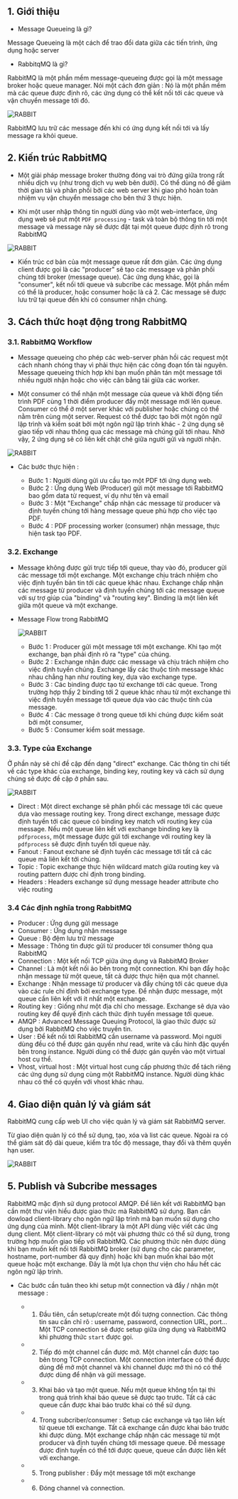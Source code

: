 ## 1. Giới thiệu

 -  Message Queueing là gì?

Message Queueing là một cách để trao đổi data giữa các tiến trình, ứng dụng hoặc server

 - RabbitqMQ là gì?
 
RabbitMQ là một phần mềm message-queueing được gọi là một message broker hoặc queue manager. Nói một cách đơn giản : Nó là một phần mềm mà các queue được định rõ, các ứng dụng có thể kết nối tới các queue và vận chuyển message tới đó.

![RABBIT](/ManhDV/RabbitMQ/images/rabbit1.png)

RabbitMQ lưu trữ các message đến khi có ứng dụng kết nối tới và lấy message ra khỏi queue. 

## 2. Kiến trúc RabbitMQ

 - Một giải pháp message broker thường đóng vai trò đứng giữa trong rất nhiều dịch vụ (như trong dịch vụ web bên dưới). Có thể dùng nó để giảm thời gian tải và phân phối bởi các web server khi giao phó hoàn toàn nhiệm vụ vận chuyển message cho bên thứ 3 thực hiện.
 
 - Khi một user nhập thông tin người dùng vào một web-interface, ứng dụng web sẽ put một `PDF processing` - task và toàn bộ thông tin tới một message và message này sẽ được đặt tại một queue được định rõ trong RabbitMQ
 
 ![RABBIT](/ManhDV/RabbitMQ/images/rabbit2.png)
 
 - Kiến trúc cơ bản của một message queue rất đơn giản. Các ứng dụng client được gọi là các "producer" sẽ tạo các message và phân phối chúng tới broker (message queue). Các ứng dụng khác, gọi là "consumer", kết nối tới queue và subcribe các message. Một phần mềm có thể là producer, hoặc consumer hoặc là cả 2. Các message sẽ được lưu trữ tại queue đến khi có consumer nhận chúng.

## 3. Cách thức hoạt động trong RabbitMQ

### 3.1. RabbitMQ Workflow

 - Message queueing cho phép các web-server phản hồi các request một cách nhanh chóng thay vì phải thực hiện các công đoạn tốn tài nguyên. Message queueing thích hợp khi bạn muốn phân tán một message tới nhiều người nhận hoặc cho việc cân bằng tải giữa các worker.
 
 - Một consumer có thể nhận một message của queue và khởi động tiến trình PDF cùng 1 thời điểm producer đẩy một message mới lên queue. Consumer có thể ở một server khác với publisher hoặc chúng có thể nằm trên cùng một server. Request có thể được tạo bởi một ngôn ngữ lập trình và kiểm soát bởi một ngôn ngữ lập trình khác - 2 ứng dụng sẽ giao tiếp với nhau thông qua các message mà chúng gửi tới nhau. Nhờ vậy, 2 ứng dụng sẽ có liên kết chặt chẽ giữa người gửi và người nhận. 
 
  ![RABBIT](/ManhDV/RabbitMQ/images/rabbit3.png)
  
 - Các bước thực hiện :
 
	- Bước 1 : Người dùng gửi ưu cầu tạo một PDF tới ứng dụng web.
	- Bước 2 : Ứng dụng Web (Producer) gửi một message tới RabbitMQ bao gồm data từ request, ví dụ như tên và email
	- Bước 3 : Một "Exchange" chấp nhận các message từ producer và định tuyến chúng tới hàng message queue phù hợp cho việc tạo PDF.
	- Bước 4 : PDF processing worker (consumer) nhận message, thực hiện task tạo PDF. 
	
### 3.2. Exchange

 - Message không được gửi trực tiếp tới queue, thay vào đó, producer gửi các message tới một exchange. Một exchange chịu trách nhiệm cho việc định tuyến bản tin tới các queue khác nhau. Exchange chấp nhận các message từ producer và định tuyến chúng tới các message queue với sự trợ giúp của "binding" và "routing key". Binding là một liên kết giữa một queue và một exchange.
 
 - Message Flow trong RabbitMQ
 
	![RABBIT](/ManhDV/RabbitMQ/images/rabbit4.png) 
  
  
	- Bước 1 : Producer gửi một message tới một exchange. Khi tạo một exchange, bạn phải định rõ ra "type" của chúng.
	- Bước 2 : Exchange nhận được các message và chịu trách nhiệm cho việc định tuyến chúng. Exchange lấy các thuộc tính message khác nhau chẳng hạn như routing key, dựa vào exchange type. 
	- Bước 3 : Các binding được tạo từ exchange tới các queue. Trong trường hợp thấy 2 binding tới 2 queue khác nhau từ một exchange thì việc định tuyến message tới queue dựa vào các thuộc tính của message.
	- Bước 4 : Các message ở trong queue tới khi chúng được kiểm soát bởi một consumer,
	- Bước 5 : Consumer kiểm soát message.
	
### 3.3. Type của Exchange 

Ở phần này sẽ chỉ đề cập đến dạng "direct" exchange. Các thông tin chi tiết về các type khác của exchange, binding key, routing key và cách sử dụng chúng sẽ được đề cập ở phần sau.

  ![RABBIT](/ManhDV/RabbitMQ/images/rabbit6.png) 
  
 - Direct : Một direct exchange sẽ phân phối các message tới các queue dựa vào message routing key. Trong direct exchange, message được định tuyến tới các queue có binding key match với routing key của message. Nếu một queue liên kết với exchange  binding key là `pdfprocess`, một message được gửi tới exchange với routing key là `pdfprocess` sẽ được định tuyến tới queue này.
 - Fanout : Fanout exchane sẽ định tuyến các message tới tất cả các queue mà liên kết tới chúng.
 - Topic : Topic exchange thực hiện wildcard match giữa routing key và routing pattern được chỉ định trong binding.
 - Headers : Headers exchange sử dụng message header attribute cho việc routing 
 
### 3.4 Các định nghĩa trong RabbitMQ

 - Producer : Ứng dụng gửi message
 - Consumer : Ứng dụng nhận message
 - Queue : Bộ đệm lưu trữ message
 - Message : Thông tin được gửi từ producer tới consumer thông qua RabbitMQ
 - Connection : Một kết nối TCP giữa ứng dụng và RabbitMQ Broker
 - Channel : Là một kết nối ảo bên trong một connection. Khi bạn đẩy hoặc nhận message từ một queue, tất cả được thực hiện qua một channel.
 - Exchange : Nhận message từ producer và đẩy chúng tới các queue dựa vào các rule chỉ định bởi exchange type. Để nhận được message, một queue cần liên kết với ít nhất một exchange.
 - Routing key : Giống như một địa chỉ cho message. Exchange sẽ dựa vào routing key để quyế định cách thức định tuyến message tới queue.
 - AMQP : Advanced Message Queuing Protocol, là giao thức được sử dụng bởi RabbitMQ cho việc truyền tin.
 - User : Để kết nối tới RabbitMQ cần username và password. Mọi người dùng đều có thể được gán quyền như read, write và cấu hình đặc quyền bên trong instance. Người dùng có thể được gán quyền vào một virtual host cụ thể.
 - Vhost, virtual host : Một virtual host cung cấp phương thức để tách riêng các ứng dụng sử dụng cùng một RabbitMQ instance. Người dùng khác nhau có thể có quyền với vhost khác nhau.
 
## 4. Giao diện quản lý và giám sát

RabbitMQ cung cấp web UI cho việc quản lý và giám sát RabbitMQ server.

Từ giao diện quản lý có thể sử dụng, tạo, xóa và list các queue. Ngoài ra có thể giám sát độ dài queue, kiểm tra tốc độ message, thay đổi và thêm quyền hạn user.

  ![RABBIT](/ManhDV/RabbitMQ/images/rabbit7.png) 

## 5. Publish và Subcribe messages

RabbitMQ mặc định sử dụng protocol AMQP. Để liên kết với RabbitMQ bạn cần một thư viện hiểu được giao thức mà RabbitMQ sử dụng. Bạn cần dowload client-library cho ngôn ngữ lập trình mà bạn muốn sử dụng cho ứng dụng của mình. Một client-library là một API dùng việc viết các ứng dụng client. Một client-library có một vài phương thức có thể sử dụng, trong trường hợp muốn giao tiếp với RabbitMQ. Các phương thức nên được dùng khi bạn muốn kết nối tới RabbitMQ broker (sử dụng cho các parameter, hostname, port-number đã quy định) hoặc khi bạn muốn khai báo một queue hoặc một exchange. Đây là một lựa chọn thư viện cho hầu hết các ngôn ngữ lập trình.

 - Các bước cần tuân theo khi setup một connection và đẩy / nhận một message :

	- 1. Đầu tiên, cần setup/create một đối tượng connection. Các thông tin sau cần chỉ rõ : username, password, connection URL, port... Một TCP connection sẽ được setup giữa ứng dụng và RabbitMQ khi phương thức `start` được gọi.
	- 2. Tiếp đó một channel cần được mở. Một channel cần được tạo bên trong TCP connection. Một connection interface có thể được dùng để mở một channel và khi channel được mở thì nó có thể được dùng để nhận và gửi message.
	- 3. Khai báo và tạo một queue. Nếu một queue không tồn tại thì trong quá trình khai báo queue sẽ được tạo trước. Tất cả các queue cần được khai báo trước khai có thể sử dụng.
	- 4. Trong subcriber/consumer : Setup các exchange và tạo liên kết từ queue tới exchange. Tất cả exchange cần được khai báo trước khi được dùng. Một exchange chấp nhận các message từ một producer và định tuyến chúng tới message queue. Để message được định tuyến có thể tới được queue, queue cần được liên kết với exchange.
	- 5. Trong publisher : Đẩy một message tới một exchange
	- 6. Đóng channel và connection.